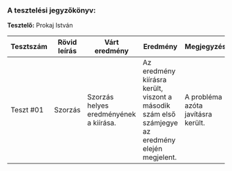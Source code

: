 ### A tesztelési jegyzőkönyv:

**Tesztelő:** Prokaj István

| Tesztszám | Rövid leírás    | Várt eredmény                                                                                                                                 | Eredmény                                                                                     | Megjegyzés                                                                        |
| --------- | --------------- | --------------------------------------------------------------------------------------------------------------------------------------------- | -------------------------------------------------------------------------------------------- | --------------------------------------------------------------------------------- |
| Teszt #01 | Szorzás       | Szorzás helyes eredményének a kiírása.                                                            | Az eredmény kiírásra került, viszont a második szám első számjegye az eredmény elején megjelent. | A probléma azóta javításra került.                                                           |